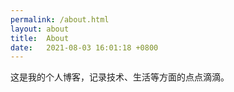 ```yaml
---
permalink: /about.html
layout: about
title:  About
date:   2021-08-03 16:01:18 +0800
---
```


这是我的个人博客，记录技术、生活等方面的点点滴滴。